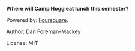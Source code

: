 **Where will Camp Hogg eat lunch this semester?**

Powered by: [Foursquare](https://foursquare.com/).

Author: Dan Foreman-Mackey

License: MIT
